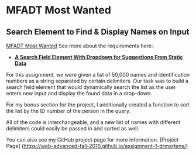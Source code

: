 # MFADT Most Wanted

## Search Element to Find & Display Names on Input
[MFADT Most Wanted](https://github.com/web-advanced-fall-2016/assignment-1-drmartens/blob/master/index.html)
See more about the requirements here:
* [**A Search Field Element With Dropdown for Suggestions From Static Data**](https://github.com/web-advanced-fall-2016/assignment-1-spec/blob/master/README-SEARCH-SUGGESTION-DROPDOWN.md)

For this assignment, we were given a list of 50,000 names and identification numbers as a string separated by certain delimiters. Our task was to build a search field element that would dynamically search the list as the user enters new input and display the found data in a drop-down.

For my bonus section for the project, I additionally created a function to sort the list by the ID number of the person in the query.

All of the code is interchangeable, and a new list of names with different delimiters could easily be passed in and sorted as well.
 
You can also see my GitHub project page for more information.
[Project Page] (https://web-advanced-fall-2016.github.io/assignment-1-drmartens/)
